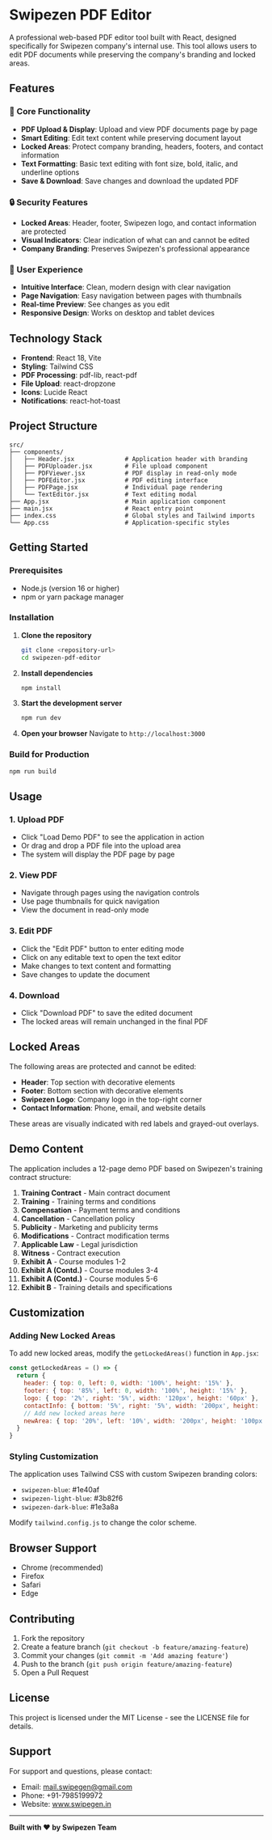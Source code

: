 # Swipezen PDF Editor

A professional web-based PDF editor tool built with React, designed specifically for Swipezen company's internal use. This tool allows users to edit PDF documents while preserving the company's branding and locked areas.

## Features

### 🎯 Core Functionality
- **PDF Upload & Display**: Upload and view PDF documents page by page
- **Smart Editing**: Edit text content while preserving document layout
- **Locked Areas**: Protect company branding, headers, footers, and contact information
- **Text Formatting**: Basic text editing with font size, bold, italic, and underline options
- **Save & Download**: Save changes and download the updated PDF

### 🔒 Security Features
- **Locked Areas**: Header, footer, Swipezen logo, and contact information are protected
- **Visual Indicators**: Clear indication of what can and cannot be edited
- **Company Branding**: Preserves Swipezen's professional appearance

### 📱 User Experience
- **Intuitive Interface**: Clean, modern design with clear navigation
- **Page Navigation**: Easy navigation between pages with thumbnails
- **Real-time Preview**: See changes as you edit
- **Responsive Design**: Works on desktop and tablet devices

## Technology Stack

- **Frontend**: React 18, Vite
- **Styling**: Tailwind CSS
- **PDF Processing**: pdf-lib, react-pdf
- **File Upload**: react-dropzone
- **Icons**: Lucide React
- **Notifications**: react-hot-toast

## Project Structure

```
src/
├── components/
│   ├── Header.jsx              # Application header with branding
│   ├── PDFUploader.jsx         # File upload component
│   ├── PDFViewer.jsx           # PDF display in read-only mode
│   ├── PDFEditor.jsx           # PDF editing interface
│   ├── PDFPage.jsx             # Individual page rendering
│   └── TextEditor.jsx          # Text editing modal
├── App.jsx                     # Main application component
├── main.jsx                    # React entry point
├── index.css                   # Global styles and Tailwind imports
└── App.css                     # Application-specific styles
```

## Getting Started

### Prerequisites
- Node.js (version 16 or higher)
- npm or yarn package manager

### Installation

1. **Clone the repository**
   ```bash
   git clone <repository-url>
   cd swipezen-pdf-editor
   ```

2. **Install dependencies**
   ```bash
   npm install
   ```

3. **Start the development server**
   ```bash
   npm run dev
   ```

4. **Open your browser**
   Navigate to `http://localhost:3000`

### Build for Production

```bash
npm run build
```

## Usage

### 1. Upload PDF
- Click "Load Demo PDF" to see the application in action
- Or drag and drop a PDF file into the upload area
- The system will display the PDF page by page

### 2. View PDF
- Navigate through pages using the navigation controls
- Use page thumbnails for quick navigation
- View the document in read-only mode

### 3. Edit PDF
- Click the "Edit PDF" button to enter editing mode
- Click on any editable text to open the text editor
- Make changes to text content and formatting
- Save changes to update the document

### 4. Download
- Click "Download PDF" to save the edited document
- The locked areas will remain unchanged in the final PDF

## Locked Areas

The following areas are protected and cannot be edited:

- **Header**: Top section with decorative elements
- **Footer**: Bottom section with decorative elements  
- **Swipezen Logo**: Company logo in the top-right corner
- **Contact Information**: Phone, email, and website details

These areas are visually indicated with red labels and grayed-out overlays.

## Demo Content

The application includes a 12-page demo PDF based on Swipezen's training contract structure:

1. **Training Contract** - Main contract document
2. **Training** - Training terms and conditions
3. **Compensation** - Payment terms and conditions
4. **Cancellation** - Cancellation policy
5. **Publicity** - Marketing and publicity terms
6. **Modifications** - Contract modification terms
7. **Applicable Law** - Legal jurisdiction
8. **Witness** - Contract execution
9. **Exhibit A** - Course modules 1-2
10. **Exhibit A (Contd.)** - Course modules 3-4
11. **Exhibit A (Contd.)** - Course modules 5-6
12. **Exhibit B** - Training details and specifications

## Customization

### Adding New Locked Areas
To add new locked areas, modify the `getLockedAreas()` function in `App.jsx`:

```javascript
const getLockedAreas = () => {
  return {
    header: { top: 0, left: 0, width: '100%', height: '15%' },
    footer: { top: '85%', left: 0, width: '100%', height: '15%' },
    logo: { top: '2%', right: '5%', width: '120px', height: '60px' },
    contactInfo: { bottom: '5%', right: '5%', width: '200px', height: '80px' },
    // Add new locked areas here
    newArea: { top: '20%', left: '10%', width: '200px', height: '100px' }
  }
}
```

### Styling Customization
The application uses Tailwind CSS with custom Swipezen branding colors:

- `swipezen-blue`: #1e40af
- `swipezen-light-blue`: #3b82f6
- `swipezen-dark-blue`: #1e3a8a

Modify `tailwind.config.js` to change the color scheme.

## Browser Support

- Chrome (recommended)
- Firefox
- Safari
- Edge

## Contributing

1. Fork the repository
2. Create a feature branch (`git checkout -b feature/amazing-feature`)
3. Commit your changes (`git commit -m 'Add amazing feature'`)
4. Push to the branch (`git push origin feature/amazing-feature`)
5. Open a Pull Request

## License

This project is licensed under the MIT License - see the LICENSE file for details.

## Support

For support and questions, please contact:
- Email: mail.swipegen@gmail.com
- Phone: +91-7985199972
- Website: www.swipegen.in

---

**Built with ❤️ by Swipezen Team**
